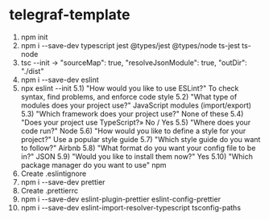 # telegraf-template

1) npm init
2) npm i --save-dev typescript jest @types/jest @types/node ts-jest ts-node
3) tsc --init -> "sourceMap": true, "resolveJsonModule": true, "outDir": "./dist"
4) npm i --save-dev eslint
5) npx eslint --init
    5.1) "How would you like to use ESLint?" To check syntax, find problems, and enforce code style
    5.2) "What type of modules does your project use?" JavaScript modules (import/export)
    5.3) "Which framework does your project use?" None of these
    5.4) "Does your project use TypeScript?» No / Yes
    5.5) "Where does your code run?" Node
    5.6) "How would you like to define a style for your project?" Use a popular style guide
    5.7) "Which style guide do you want to follow?" Airbnb
    5.8) "What format do you want your config file to be in?" JSON
    5.9) "Would you like to install them now?" Yes
    5.10) "Which package manager do you want to use" npm
6) Create .eslintignore
7) npm i --save-dev prettier
8) Create .prettierrc
9) npm i --save-dev eslint-plugin-prettier eslint-config-prettier
10) npm i --save-dev eslint-import-resolver-typescript tsconfig-paths